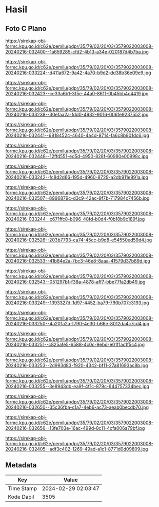 # Hasil

## Foto C Plano

https://sirekap-obj-formc.kpu.go.id/c62e/pemilu/pdpr/35/79/02/20/03/3579022003008-20240216-032400--1a659285-cfd2-4b13-a34e-020187d4b7ba.jpg

https://sirekap-obj-formc.kpu.go.id/c62e/pemilu/pdpr/35/79/02/20/03/3579022003008-20240216-033224--d411a672-9a42-4a70-b9d2-dd38b36e09e9.jpg

https://sirekap-obj-formc.kpu.go.id/c62e/pemilu/pdpr/35/79/02/20/03/3579022003008-20240216-032423--ce33a6b1-3f5e-44a0-8611-0b45bb4c4419.jpg

https://sirekap-obj-formc.kpu.go.id/c62e/pemilu/pdpr/35/79/02/20/03/3579022003008-20240216-033238--30efaa2a-fdd0-4932-9016-006fe9237552.jpg

https://sirekap-obj-formc.kpu.go.id/c62e/pemilu/pdpr/35/79/02/20/03/3579022003008-20240216-032441--68184524-4640-4a4d-8714-fa6c8b901dc6.jpg

https://sirekap-obj-formc.kpu.go.id/c62e/pemilu/pdpr/35/79/02/20/03/3579022003008-20240216-032448--12ffd551-ed5d-4950-828f-60980e00998c.jpg

https://sirekap-obj-formc.kpu.go.id/c62e/pemilu/pdpr/35/79/02/20/03/3579022003008-20240216-033242--fc8d2d66-195d-4960-8729-a2db911e991a.jpg

https://sirekap-obj-formc.kpu.go.id/c62e/pemilu/pdpr/35/79/02/20/03/3579022003008-20240216-032507--8996879c-d3c9-42ac-9f7b-717984c7456b.jpg

https://sirekap-obj-formc.kpu.go.id/c62e/pemilu/pdpr/35/79/02/20/03/3579022003008-20240216-033244--c671ffc8-b096-48fd-b0d4-f0b18b9c189f.jpg

https://sirekap-obj-formc.kpu.go.id/c62e/pemilu/pdpr/35/79/02/20/03/3579022003008-20240216-032526--203b7793-ca74-45cc-b9d8-e54550ed59d4.jpg

https://sirekap-obj-formc.kpu.go.id/c62e/pemilu/pdpr/35/79/02/20/03/3579022003008-20240216-032533--41b84e2a-7bc3-46e8-8aaa-41579d37b89d.jpg

https://sirekap-obj-formc.kpu.go.id/c62e/pemilu/pdpr/35/79/02/20/03/3579022003008-20240216-032543--051297bf-f38a-4878-aff7-bbe77fa2db49.jpg

https://sirekap-obj-formc.kpu.go.id/c62e/pemilu/pdpr/35/79/02/20/03/3579022003008-20240216-033249--1393327d-1d97-4452-ba79-790b707c3193.jpg

https://sirekap-obj-formc.kpu.go.id/c62e/pemilu/pdpr/35/79/02/20/03/3579022003008-20240216-033250--4a201a2a-f790-4e30-b66e-8012da4c7cd4.jpg

https://sirekap-obj-formc.kpu.go.id/c62e/pemilu/pdpr/35/79/02/20/03/3579022003008-20240216-033251--c825afe5-6588-4c0c-9ebd-e01f1ac1f5c4.jpg

https://sirekap-obj-formc.kpu.go.id/c62e/pemilu/pdpr/35/79/02/20/03/3579022003008-20240216-033253--2d993d83-f920-4342-bf11-27a81693ac8b.jpg

https://sirekap-obj-formc.kpu.go.id/c62e/pemilu/pdpr/35/79/02/20/03/3579022003008-20240216-033255--3e8943db-ea9f-4f1c-879c-644757334bec.jpg

https://sirekap-obj-formc.kpu.go.id/c62e/pemilu/pdpr/35/79/02/20/03/3579022003008-20240216-032650--35c36fba-c1a7-4eb6-ac73-aeab0becdb70.jpg

https://sirekap-obj-formc.kpu.go.id/c62e/pemilu/pdpr/35/79/02/20/03/3579022003008-20240216-032656--13fe703e-16ac-499d-8c11-4cfa006a79bf.jpg

https://sirekap-obj-formc.kpu.go.id/c62e/pemilu/pdpr/35/79/02/20/03/3579022003008-20240216-032405--adf3c402-1269-49ad-a1c1-8771d0d09809.jpg


## Metadata

| Key        | Value               |
| ---------- | ------------------- |
| Time Stamp | 2024-02-29 02:03:47 |
| Kode Dapil | 3505                |



